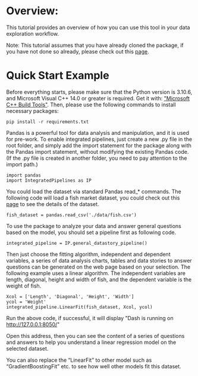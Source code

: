 # Overview:
This tutorial provides an overview of how you can use this tool in your data exploration workflow.

Note: This tutorial assumes that you have already cloned the package, if you have not done so already, please check out this [page](https://github.com/tangjikededela/DataQAHelp).

# Quick Start Example
Before everything starts, please make sure that the Python version is 3.10.6, and Microsoft Visual C++ 14.0 or greater is required. Get it with: ["Microsoft C++ Build Tools"](https://visualstudio.microsoft.com/visual-cpp-build-tools/). Then, please use the following commands to install necessary packages:
```
pip install -r requirements.txt
```
Pandas is a powerful tool for data analysis and manipulation, and it is used for pre-work. To enable integrated pipelines, just create a new .py file in the root folder, and simply add the import statement for the package along with the Pandas import statement, without modifying the existing Pandas code. (If the .py file is created in another folder, you need to pay attention to the import path.)
```
import pandas
import IntegratedPipelines as IP
```
You could load the dataset via standard Pandas read_* commands. The following code will load a fish market dataset, you could check out this [page](https://www.kaggle.com/datasets/aungpyaeap/fish-market) to see the details of the dataset.
```
fish_dataset = pandas.read_csv('./data/fish.csv')
```
To use the package to analyze your data and answer general questions based on the model, you should set a pipeline first as following code.
```
integrated_pipeline = IP.general_datastory_pipeline()
```
Then just choose the fitting algorithm, independent and dependent variables, a series of data analysis charts, tables and data stories to answer questions can be generated on the web page based on your selection. 
The following example uses a linear algorithm. The independent variables are length, diagonal, height and width of fish, and the dependent variable is the weight of fish.
```
Xcol = ['Length', 'Diagonal', 'Height', 'Width']
ycol = 'Weight' 
integrated_pipeline.LinearFit(fish_dataset, Xcol, ycol)
```
Run the above code, if successful, it will display "Dash is running on http://127.0.0.1:8050/"

Open this address, then you can see the content of a series of questions and answers to help you understand a linear regression model on the selected dataset.

You can also replace the “LinearFit” to other model such as “GradientBoostingFit” etc. to see how well other models fit this dataset.
